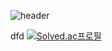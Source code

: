 ![header](https://capsule-render.vercel.app/api?type=Slice&color=gradient&height=300&section=header&text=state&fontSize=90&animation=fadeIn)

dfd
[![Solved.ac프로필](http://mazassumnida.wtf/api/v2/generate_badge?boj=dlgpqls9896)](https://solved.ac/dlgpqls9896)
